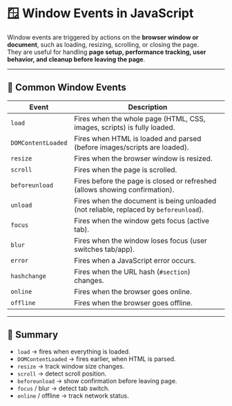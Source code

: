 # 🪟 Window Events in JavaScript

Window events are triggered by actions on the **browser window or document**, such as loading, resizing, scrolling, or closing the page.  
They are useful for handling **page setup, performance tracking, user behavior, and cleanup before leaving the page**.

---

## 📌 Common Window Events

| Event | Description |
|-------|-------------|
| `load` | Fires when the whole page (HTML, CSS, images, scripts) is fully loaded. |
| `DOMContentLoaded` | Fires when HTML is loaded and parsed (before images/scripts are loaded). |
| `resize` | Fires when the browser window is resized. |
| `scroll` | Fires when the page is scrolled. |
| `beforeunload` | Fires before the page is closed or refreshed (allows showing confirmation). |
| `unload` | Fires when the document is being unloaded (not reliable, replaced by `beforeunload`). |
| `focus` | Fires when the window gets focus (active tab). |
| `blur` | Fires when the window loses focus (user switches tab/app). |
| `error` | Fires when a JavaScript error occurs. |
| `hashchange` | Fires when the URL hash (`#section`) changes. |
| `online` | Fires when the browser goes online. |
| `offline` | Fires when the browser goes offline. |

---

## 📌 Summary

* `load` → fires when everything is loaded.
* `DOMContentLoaded` → fires earlier, when HTML is parsed.
* `resize` → track window size changes.
* `scroll` → detect scroll position.
* `beforeunload` → show confirmation before leaving page.
* `focus` / blur → detect tab switch.
* `online` / offline → track network status.